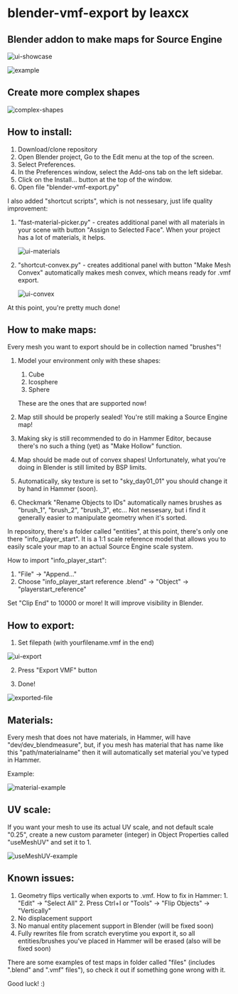 # blender-vmf-export by leaxcx
## Blender addon to make maps for Source Engine

![ui-showcase](https://github.com/user-attachments/assets/0a4a5c43-6aa3-4710-9511-ae2669a822ff)

![example](https://github.com/leaxcx/blender-vmf-export/assets/172221284/cd51ab54-43ab-44c2-afdd-36ca676b6cbd)


## Create more complex shapes

![complex-shapes](https://github.com/leaxcx/blender-vmf-export/assets/172221284/6b565c32-1b5a-44e2-b225-2cbda0232b24)
  

## How to install:
  1. Download/clone repository
  2. Open Blender project, Go to the Edit menu at the top of the screen.
  3. Select Preferences.
  4. In the Preferences window, select the Add-ons tab on the left sidebar.
  5. Click on the Install... button at the top of the window.
  6. Open file "blender-vmf-export.py"

  I also added "shortcut scripts", which is not nessesary, just life quality improvement:
  1. "fast-material-picker.py" - creates additional panel with all materials in your scene with button "Assign to Selected Face". When your project has a lot of materials, it helps.

     ![ui-materials](https://github.com/user-attachments/assets/098097e9-18d2-4d89-9bb4-6d475afe5801)

  
  3. "shortcut-convex.py" - creates additional panel with button "Make Mesh Convex" automatically makes mesh convex, which means ready for .vmf export.

     ![ui-convex](https://github.com/user-attachments/assets/20866d4a-ad9b-41a6-96bc-85bac909361a)


  At this point, you're pretty much done!

## How to make maps:
  Every mesh you want to export should be in collection named "brushes"!
  1. Model your environment only with these shapes:
     1. Cube
     2. Icosphere
     3. Sphere
        
     These are the ones that are supported now!
  2. Map still should be properly sealed! You're still making a Source Engine map!
  3. Making sky is still recommended to do in Hammer Editor, because there's no such a thing (yet) as "Make Hollow" function.
  4. Map should be made out of convex shapes! Unfortunately, what you're doing in Blender is still limited by BSP limits.
  5. Automatically, sky texture is set to "sky_day01_01" you should change it by hand in Hammer (soon).
  6. Checkmark "Rename Objects to IDs" automatically names brushes as "brush_1", "brush_2", "brush_3", etc... Not nessesary, but i find it generally easier to manipulate geometry when it's sorted.

In repository, there's a folder called "entities", at this point, there's only one there "info_player_start". It is a 1:1 scale reference model that allows you to easily scale your map to an actual Source Engine scale system.

  How to import "info_player_start":
   1. "File" -> "Append..."
   2. Choose "info_player_start reference
.blend" -> "Object" -> "playerstart_reference"

Set "Clip End" to 10000 or more! It will improve visibility in Blender.

## How to export:
  1. Set filepath (with yourfilename.vmf in the end)
     
![ui-export](https://github.com/user-attachments/assets/a44f90e5-3924-4133-8c2f-16e6760bf2df)

  2. Press "Export VMF" button

  3. Done!

![exported-file](https://github.com/leaxcx/blender-vmf-export/assets/172221284/a542f7be-d7c0-4633-83cc-da067d3f6e7c)

## Materials:
  Every mesh that does not have materials, in Hammer, will have "dev/dev_blendmeasure", but, if you mesh has material that has name like this "path/materialname" then it will automatically set material you've typed in Hammer.
  
  Example:

  ![material-example](https://github.com/leaxcx/blender-vmf-export/assets/172221284/749db8f1-423a-4cd5-b4fb-90f7cae7f265)

## UV scale:
  If you want your mesh to use its actual UV scale, and not default scale "0.25", create a new custom parameter (integer) in Object Properties called "useMeshUV" and set it to 1.

  ![useMeshUV-example](https://github.com/leaxcx/blender-vmf-export/assets/172221284/88084ec1-99fb-4ea9-b4d2-466caec2ff10)

## Known issues:
  1. Geometry flips vertically when exports to .vmf. 
    How to fix in Hammer:
    1. "Edit" -> "Select All"
    2. Press Ctrl+I or "Tools" -> "Flip Objects" -> "Vertically"
  2. No displacement support 
  3. No manual entity placement support in Blender (will be fixed soon)
  4. Fully rewrites file from scratch everytime you export it, so all entities/brushes you've placed in Hammer will be erased (also will be fixed soon)

There are some examples of test maps in folder called "files" (includes ".blend" and ".vmf" files"), so check it out if something gone wrong with it.

Good luck! :)


